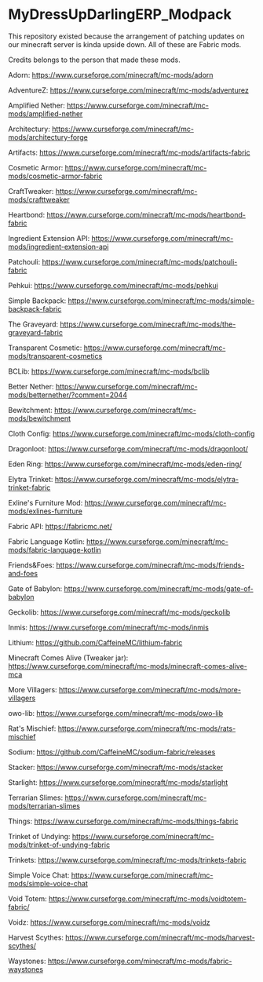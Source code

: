 # MyDressUpDarlingERP_Modpack
This repository existed because the arrangement of patching updates on our minecraft server is kinda upside down.
All of these are Fabric mods.

Credits belongs to the person that made these mods.

Adorn: https://www.curseforge.com/minecraft/mc-mods/adorn

AdventureZ: https://www.curseforge.com/minecraft/mc-mods/adventurez

Amplified Nether: https://www.curseforge.com/minecraft/mc-mods/amplified-nether

Architectury: https://www.curseforge.com/minecraft/mc-mods/architectury-forge

Artifacts: https://www.curseforge.com/minecraft/mc-mods/artifacts-fabric

Cosmetic Armor: https://www.curseforge.com/minecraft/mc-mods/cosmetic-armor-fabric

CraftTweaker: https://www.curseforge.com/minecraft/mc-mods/crafttweaker

Heartbond: https://www.curseforge.com/minecraft/mc-mods/heartbond-fabric

Ingredient Extension API: https://www.curseforge.com/minecraft/mc-mods/ingredient-extension-api

Patchouli: https://www.curseforge.com/minecraft/mc-mods/patchouli-fabric

Pehkui: https://www.curseforge.com/minecraft/mc-mods/pehkui

Simple Backpack: https://www.curseforge.com/minecraft/mc-mods/simple-backpack-fabric

The Graveyard: https://www.curseforge.com/minecraft/mc-mods/the-graveyard-fabric

Transparent Cosmetic: https://www.curseforge.com/minecraft/mc-mods/transparent-cosmetics

BCLib: https://www.curseforge.com/minecraft/mc-mods/bclib

Better Nether: https://www.curseforge.com/minecraft/mc-mods/betternether/?comment=2044

Bewitchment: https://www.curseforge.com/minecraft/mc-mods/bewitchment

Cloth Config: https://www.curseforge.com/minecraft/mc-mods/cloth-config

Dragonloot: https://www.curseforge.com/minecraft/mc-mods/dragonloot/

Eden Ring: https://www.curseforge.com/minecraft/mc-mods/eden-ring/

Elytra Trinket: https://www.curseforge.com/minecraft/mc-mods/elytra-trinket-fabric

Exline's Furniture Mod: https://www.curseforge.com/minecraft/mc-mods/exlines-furniture

Fabric API: https://fabricmc.net/

Fabric Language Kotlin: https://www.curseforge.com/minecraft/mc-mods/fabric-language-kotlin

Friends&Foes: https://www.curseforge.com/minecraft/mc-mods/friends-and-foes

Gate of Babylon: https://www.curseforge.com/minecraft/mc-mods/gate-of-babylon

Geckolib: https://www.curseforge.com/minecraft/mc-mods/geckolib

Inmis: https://www.curseforge.com/minecraft/mc-mods/inmis

Lithium: https://github.com/CaffeineMC/lithium-fabric

Minecraft Comes Alive (Tweaker jar): https://www.curseforge.com/minecraft/mc-mods/minecraft-comes-alive-mca

More Villagers: https://www.curseforge.com/minecraft/mc-mods/more-villagers

owo-lib: https://www.curseforge.com/minecraft/mc-mods/owo-lib

Rat's Mischief: https://www.curseforge.com/minecraft/mc-mods/rats-mischief

Sodium: https://github.com/CaffeineMC/sodium-fabric/releases

Stacker: https://www.curseforge.com/minecraft/mc-mods/stacker

Starlight: https://www.curseforge.com/minecraft/mc-mods/starlight

Terrarian Slimes: https://www.curseforge.com/minecraft/mc-mods/terrarian-slimes

Things: https://www.curseforge.com/minecraft/mc-mods/things-fabric

Trinket of Undying: https://www.curseforge.com/minecraft/mc-mods/trinket-of-undying-fabric

Trinkets: https://www.curseforge.com/minecraft/mc-mods/trinkets-fabric

Simple Voice Chat: https://www.curseforge.com/minecraft/mc-mods/simple-voice-chat

Void Totem: https://www.curseforge.com/minecraft/mc-mods/voidtotem-fabric/

Voidz: https://www.curseforge.com/minecraft/mc-mods/voidz

Harvest Scythes: https://www.curseforge.com/minecraft/mc-mods/harvest-scythes/

Waystones: https://www.curseforge.com/minecraft/mc-mods/fabric-waystones
